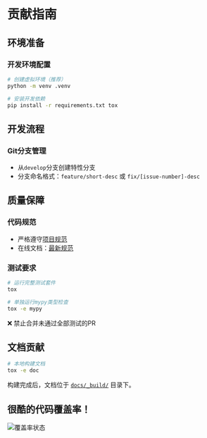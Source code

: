 # 贡献指南

## 环境准备

### 开发环境配置
```bash
# 创建虚拟环境（推荐）
python -m venv .venv

# 安装开发依赖
pip install -r requirements.txt tox
```

## 开发流程

### Git分支管理
- 从`develop`分支创建特性分支
- 分支命名格式：`feature/short-desc` 或 `fix/[issue-number]-desc`

## 质量保障

### 代码规范
- 严格遵守[项目规范](docs/Tutorial/project-specification.rst)
- 在线文档：[最新规范](https://c41811config.readthedocs.io/zh-cn/latest/Tutorial/project-specification.html)

### 测试要求
```bash
# 运行完整测试套件
tox

# 单独运行mypy类型检查
tox -e mypy
```
❌ 禁止合并未通过全部测试的PR

## 文档贡献
```bash
# 本地构建文档
tox -e doc
```

构建完成后，文档位于 [`docs/_build/`](docs/_build/index.html) 目录下。

## 很酷的代码覆盖率！
![覆盖率状态](https://codecov.io/gh/C418-11/C41811_Config/branch/develop/graphs/tree.svg)
